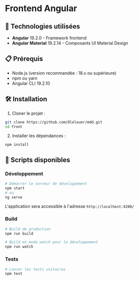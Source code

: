 # Frontend Angular

## 🚀 Technologies utilisées

- **Angular** 19.2.0 - Framework frontend
- **Angular Material** 19.2.14 - Composants UI Material Design

## 📋 Prérequis

- Node.js (version recommandée : 18.x ou supérieure)
- npm ou yarn
- Angular CLI 19.2.10

## 🛠️ Installation

1. Cloner le projet :
```bash
git clone https://github.com/Olelouer/mdd.git
cd front
```

2. Installer les dépendances :
```bash
npm install
```

## 🔧 Scripts disponibles

### Développement
```bash
# Démarrer le serveur de développement
npm start
# ou
ng serve
```
L'application sera accessible à l'adresse `http://localhost:4200/`

### Build
```bash
# Build de production
npm run build

# Build en mode watch pour le développement
npm run watch
```

### Tests
```bash
# Lancer les tests unitaires
npm test
```